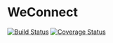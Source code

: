 # WeConnect
[![Build Status](https://travis-ci.org/danoseun/WeConnect.svg?branch=develop)](https://travis-ci.org/danoseun/WeConnect)
[![Coverage Status](https://coveralls.io/repos/github/danoseun/WeConnect/badge.svg?branch=develop)](https://coveralls.io/github/danoseun/WeConnect?branch=develop)